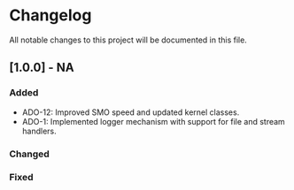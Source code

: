 # Changelog

All notable changes to this project will be documented in this file.

## [1.0.0] - NA
### Added
- ADO-12: Improved SMO speed and updated kernel classes.
- ADO-1: Implemented logger mechanism with support for file and stream handlers.

### Changed

### Fixed
